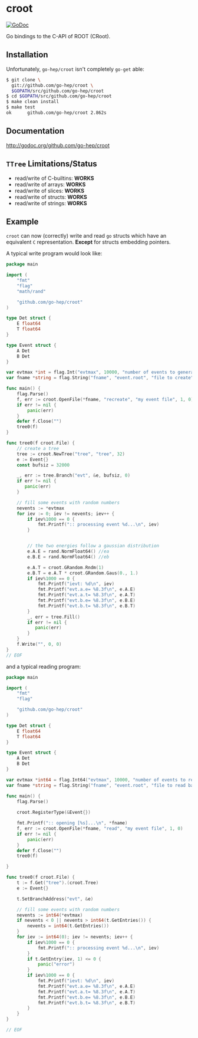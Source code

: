 croot
=====

[![GoDoc](https://godoc.org/github.com/go-hep/croot?status.svg)](https://godoc.org/github.com/go-hep/croot)

Go bindings to the C-API of ROOT (CRoot).

## Installation

Unfortunately, ``go-hep/croot`` isn't completely ``go-get`` able:

```sh
$ git clone \
  git://github.com/go-hep/croot \
  $GOPATH/src/github.com/go-hep/croot
$ cd $GOPATH/src/github.com/go-hep/croot
$ make clean install
$ make test
ok  	github.com/go-hep/croot	2.862s
```    


## Documentation

 http://godoc.org/github.com/go-hep/croot


## ``TTree`` Limitations/Status

- read/write of C-builtins: **WORKS**
- read/write of arrays: **WORKS**
- read/write of slices: **WORKS**
- read/write of structs: **WORKS**
- read/write of strings: **WORKS**

## Example

`croot` can now (correctly) write and read `go` structs which have
an equivalent `C` representation.
**Except** for structs embedding pointers.

A typical write program would look like:

``` go
package main

import (
	"fmt"
	"flag"
	"math/rand"

	"github.com/go-hep/croot"
)

type Det struct {
	E float64
	T float64
}

type Event struct {
	A Det
	B Det
}

var evtmax *int = flag.Int("evtmax", 10000, "number of events to generate")
var fname *string = flag.String("fname", "event.root", "file to create")

func main() {
	flag.Parse()
	f, err := croot.OpenFile(*fname, "recreate", "my event file", 1, 0)
	if err != nil {
		panic(err)
	}
	defer f.Close("")
	tree0(f)
}

func tree0(f croot.File) {
	// create a tree
	tree := croot.NewTree("tree", "tree", 32)
	e := Event{}
	const bufsiz = 32000

	_, err := tree.Branch("evt", &e, bufsiz, 0)
	if err != nil {
	   panic(err)
	}

	// fill some events with random numbers
	nevents := *evtmax
	for iev := 0; iev != nevents; iev++ {
		if iev%1000 == 0 {
			fmt.Printf(":: processing event %d...\n", iev)
		}


		// the two energies follow a gaussian distribution
		e.A.E = rand.NormFloat64() //ea
		e.B.E = rand.NormFloat64() //eb

		e.A.T = croot.GRandom.Rndm(1)
		e.B.T = e.A.T * croot.GRandom.Gaus(0., 1.)
		if iev%1000 == 0 {
			fmt.Printf("ievt: %d\n", iev)
			fmt.Printf("evt.a.e= %8.3f\n", e.A.E)
			fmt.Printf("evt.a.t= %8.3f\n", e.A.T)
			fmt.Printf("evt.b.e= %8.3f\n", e.B.E)
			fmt.Printf("evt.b.t= %8.3f\n", e.B.T)
		}
		_, err = tree.Fill()
		if err != nil {
		   panic(err)
        }
	}
	f.Write("", 0, 0)
}
// EOF
```

and a typical reading program:
``` go
package main

import (
	"fmt"
	"flag"

	"github.com/go-hep/croot"
)

type Det struct {
	E float64
	T float64
}

type Event struct {
	A Det
	B Det
}

var evtmax *int64 = flag.Int64("evtmax", 10000, "number of events to read")
var fname *string = flag.String("fname", "event.root", "file to read back")

func main() {
	flag.Parse()
	
	croot.RegisterType(&Event{})

	fmt.Printf(":: opening [%s]...\n", *fname)
	f, err := croot.OpenFile(*fname, "read", "my event file", 1, 0)
	if err != nil {
		panic(err)
	}
	defer f.Close("")
	tree0(f)

}

func tree0(f croot.File) {
	t := f.Get("tree").(croot.Tree)
	e := Event{}

	t.SetBranchAddress("evt", &e)

	// fill some events with random numbers
	nevents := int64(*evtmax)
	if nevents < 0 || nevents > int64(t.GetEntries()) {
		nevents = int64(t.GetEntries())
	}
	for iev := int64(0); iev != nevents; iev++ {
		if iev%1000 == 0 {
			fmt.Printf(":: processing event %d...\n", iev)
		}
		if t.GetEntry(iev, 1) <= 0 {
			panic("error")
		}
		if iev%1000 == 0 {
			fmt.Printf("ievt: %d\n", iev)
			fmt.Printf("evt.a.e= %8.3f\n", e.A.E)
			fmt.Printf("evt.a.t= %8.3f\n", e.A.T)
			fmt.Printf("evt.b.e= %8.3f\n", e.B.E)
			fmt.Printf("evt.b.t= %8.3f\n", e.B.T)
		}
	}
}

// EOF
```
